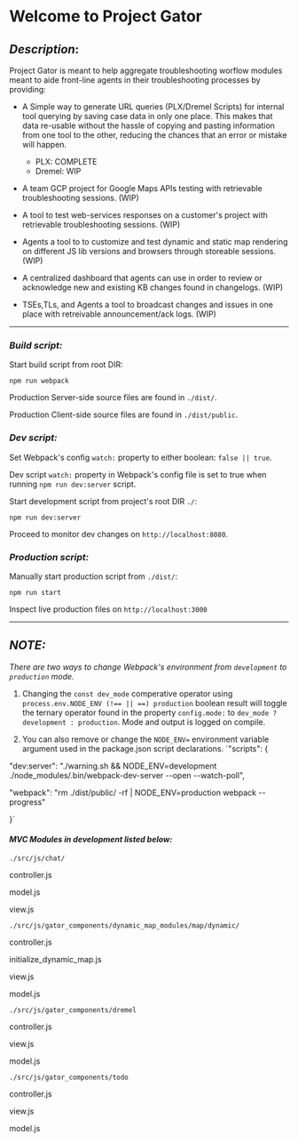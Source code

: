 #                                        Welcome to Project Gator


## _Description_: 

Project Gator is meant to help aggregate troubleshooting worflow modules meant to aide front-line agents in their troubleshooting processes by providing:

* A Simple way to generate URL queries (PLX/Dremel Scripts) for internal tool querying by saving case data in only one place. This makes that data re-usable without the hassle of copying and pasting information from one tool to the other, reducing the chances that an error or mistake will happen. 
    - PLX: COMPLETE
    - Dremel: WIP 

* A team GCP project for Google Maps APIs testing with retrievable troubleshooting sessions. (WIP)

* A tool to test web-services responses on a customer's project with retrievable troubleshooting sessions. (WIP)

* Agents a tool to to customize and test dynamic and static map rendering on different JS lib versions 
and browsers through storeable sessions. (WIP)

* A centralized dashboard that agents can use in order to review 
or acknowledge new and existing KB changes found in changelogs. (WIP)

* TSEs,TLs, and Agents a tool to broadcast changes and issues in one place 
with retreivable announcement/ack logs. (WIP)


***

### _Build script:_

Start build script from root DIR: 

`npm run webpack`

Production Server-side source files are found in `./dist/`.

Production Client-side source files are found in `./dist/public`.

### _Dev script:_ 
    
Set Webpack's config `watch:` property to either boolean: `false || true`.

Dev script `watch:` property in Webpack's config file is set to true when running `npm run dev:server` script. 

Start development script from project's root DIR `./`:

`npm run dev:server`

Proceed to monitor dev changes on `http://localhost:8080`.

### _Production  script:_

Manually start production script from `./dist/`: 

`npm run start` 

Inspect live production files on `http://localhost:3000`

***

## _NOTE:_ 

_There are two ways to change Webpack's environment from `development` to `production` mode._ 

1. Changing the `const dev_mode` comperative operator using `process.env.NODE_ENV (!== || ==) production` boolean result will toggle the ternary operator found in the property `config.mode:` to `dev_mode ? development : production`. Mode and output is logged on compile.  

2. You can also remove or change the `NODE_ENV=` environment variable argument used in the package.json script declarations.
`"scripts": {

"dev:server": "./warning.sh && NODE_ENV=development ./node_modules/.bin/webpack-dev-server --open --watch-poll",

"webpack": "rm ./dist/public/ -rf | NODE_ENV=production webpack --progress"

}` 

#### _MVC Modules in development listed below:_


`./src/js/chat/`

controller.js

model.js

view.js


`./src/js/gator_components/dynamic_map_modules/map/dynamic/`

controller.js

initialize_dynamic_map.js

view.js

model.js


`./src/js/gator_components/dremel`

controller.js

view.js

model.js


`./src/js/gator_components/todo`

controller.js

view.js

model.js